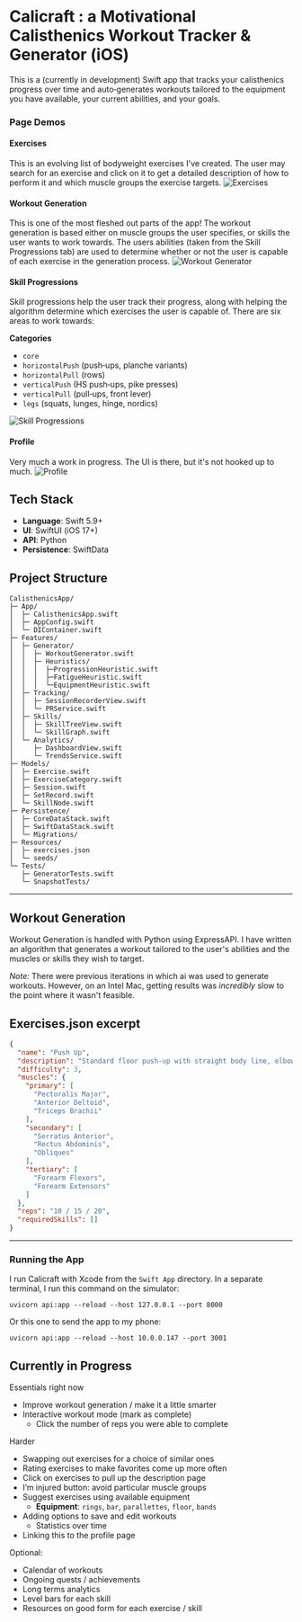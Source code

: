 # Calicraft : a Motivational Calisthenics Workout Tracker & Generator (iOS)

This is a (currently in development) Swift app that tracks your calisthenics progress over time and auto‑generates workouts tailored to the equipment you have available, your current abilities, and your goals. 

### Page Demos

#### Exercises
This is an evolving list of bodyweight exercises I've created. The user may search for an exercise and click on it to get a detailed description of how to perform it and which muscle groups the exercise targets.
![Exercises](./readme/exercisesView.gif)

#### Workout Generation
This is one of the most fleshed out parts of the app! The workout generation is based either on muscle groups the user specifies, or skills the user wants to work towards. The users abilities (taken from the Skill Progressions tab) are used to determine whether or not the user is capable of each exercise in the generation process.
![Workout Generator](./readme/workoutView.gif)

#### Skill Progressions
Skill progressions help the user track their progress, along with helping the algorithm determine which exercises the user is capable of. There are six areas to work towards:

**Categories**
* `core`
* `horizontalPush` (push‑ups, planche variants)
* `horizontalPull` (rows)
* `verticalPush` (HS push‑ups, pike presses)
* `verticalPull` (pull‑ups, front lever)
* `legs` (squats, lunges, hinge, nordics)

![Skill Progressions](./readme/progressions.gif)

#### Profile
Very much a work in progress. The UI is there, but it's not hooked up to much.
![Profile](./readme/profile.gif)


## Tech Stack

* **Language**: Swift 5.9+
* **UI**: SwiftUI (iOS 17+)
* **API**: Python
* **Persistence**: SwiftData


## Project Structure

```
CalisthenicsApp/
├─ App/
│  ├─ CalisthenicsApp.swift
│  ├─ AppConfig.swift
│  └─ DIContainer.swift
├─ Features/
│  ├─ Generator/
│  │  ├─ WorkoutGenerator.swift
│  │  ├─ Heuristics/
│  │  │  ├─ProgressionHeuristic.swift
│  │  │  ├─FatigueHeuristic.swift
│  │  │  └─EquipmentHeuristic.swift
│  ├─ Tracking/
│  │  ├─ SessionRecorderView.swift
│  │  └─ PRService.swift
│  ├─ Skills/
│  │  ├─ SkillTreeView.swift
│  │  └─ SkillGraph.swift
│  └─ Analytics/
│     ├─ DashboardView.swift
│     └─ TrendsService.swift
├─ Models/
│  ├─ Exercise.swift
│  ├─ ExerciseCategory.swift
│  ├─ Session.swift
│  ├─ SetRecord.swift
│  └─ SkillNode.swift
├─ Persistence/
│  ├─ CoreDataStack.swift
│  ├─ SwiftDataStack.swift
│  └─ Migrations/
├─ Resources/
│  ├─ exercises.json
│  └─ seeds/
└─ Tests/
   ├─ GeneratorTests.swift
   └─ SnapshotTests/
```

---

## Workout Generation
Workout Generation is handled with Python using ExpressAPI. I have written an algorithm that generates a workout tailored to the user's abilities and the muscles or skills they wish to target.

*Note:* There were previous iterations in which ai was used to generate workouts. However, on an Intel Mac, getting results was *incredibly* slow to the point where it wasn't feasible.

## Exercises.json excerpt
```json
{
  "name": "Push Up",
  "description": "Standard floor push-up with straight body line, elbows ~45° from torso, and full lockout at top.",
  "difficulty": 3,
  "muscles": {
    "primary": [
      "Pectoralis Major",
      "Anterior Deltoid",
      "Triceps Brachii"
    ],
    "secondary": [
      "Serratus Anterior",
      "Rectus Abdominis",
      "Obliques"
    ],
    "tertiary": [
      "Forearm Flexors",
      "Forearm Extensors"
    ]
  },
  "reps": "10 / 15 / 20",
  "requiredSkills": []
}
```

---

### Running the App
I run Calicraft with Xcode from the `Swift App` directory. In a separate terminal, I run this command on the simulator:
```shell
uvicorn api:app --reload --host 127.0.0.1 --port 8000
```
Or this one to send the app to my phone:
```shell
uvicorn api:app --reload --host 10.0.0.147 --port 3001
```

## Currently in Progress

Essentials right now
- Improve workout generation / make it a little smarter
- Interactive workout mode (mark as complete)
  - Click the number of reps you were able to complete

Harder
- Swapping out exercises for a choice of similar ones
- Rating exercises to make favorites come up more often
- Click on exercises to pull up the description page
- I’m injured button: avoid particular muscle groups
- Suggest exercises using available equipment
  - **Equipment**: `rings`, `bar`, `parallettes`, `floor`, `bands`
- Adding options to save and edit workouts
  - Statistics over time
- Linking this to the profile page

Optional:
- Calendar of workouts
- Ongoing quests / achievements
- Long terms analytics
- Level bars for each skill
- Resources on good form for each exercise / skill
